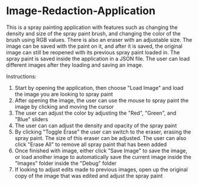 # Image-Redaction-Application
This is a spray painting application with features such as changing the density and size of the spray paint brush, and changing the color of the brush using RGB values. There is also an eraser with an adjustable size. The image can be saved with the paint on it, and after it is saved, the original image can still be reopened with its previous spray paint loaded in. The spray paint is saved inside the application in a JSON file. The user can load different images after they loading and saving an image.

Instructions:
1. Start by opening the application, then choose "Load Image" and load the image you are looking to spray paint
2. After opening the image, the user can use the mouse to spray paint the image by clicking and moving the cursor
3. The user can adjust the color by adjusting the "Red", "Green", and "Blue" sliders
4. The user can can adjust the density and opacity of the spray paint
5. By clicking "Toggle Erase" the user can switch to the eraser, erasing the spray paint. The size of this eraser can be adjusted. The user can also click "Erase All" to remove all spray paint that has been added
6. Once finished with image, either click "Save Image" to save the image, or load another image to automatically save the current image inside the "Images" folder inside the "Debug" folder
7. If looking to adjust edits made to previous images, open up the original copy of the image that was edited and adjust the spray paint

